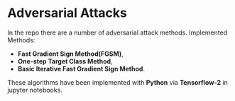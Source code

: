# Adversarial Attacks
In the repo there are a number of adversarial attack methods.
Implemented Methods: 
* __Fast Gradient Sign Method(FGSM)__,  
* __One-step Target Class Method__,
* __Basic Iterative Fast Gradient Sign Method__.

These algorithms have been implemented with __Python__ via __Tensorflow-2__ in jupyter notebooks.
